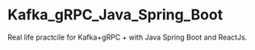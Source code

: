 # Kafka_gRPC_Java_Spring_Boot
Real life practcile for Kafka+gRPC + with Java Spring Boot and ReactJs.

